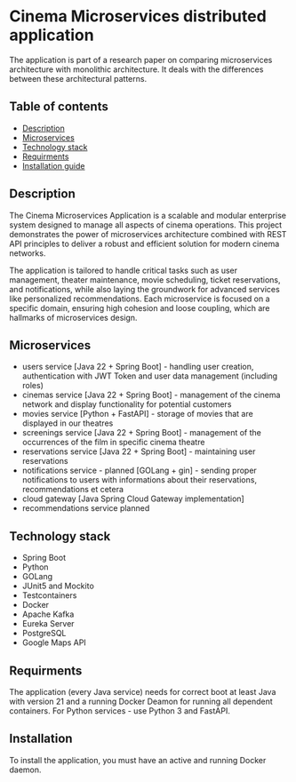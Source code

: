 # Cinema Microservices distributed application

The application is part of a research paper on comparing microservices architecture with monolithic architecture. It deals with the differences between these architectural patterns.

## Table of contents
* [Description](#description)
* [Microservices](#microservices)
* [Technology stack](#technology-stack)
* [Requirments](#requirments)
* [Installation guide](#installation)

## Description
The Cinema Microservices Application is a scalable and modular enterprise system designed to manage all aspects of cinema operations. This project demonstrates the power of microservices architecture combined with REST API principles to deliver a robust and efficient solution for modern cinema networks.

The application is tailored to handle critical tasks such as user management, theater maintenance, movie scheduling, ticket reservations, and notifications, while also laying the groundwork for advanced services like personalized recommendations. Each microservice is focused on a specific domain, ensuring high cohesion and loose coupling, which are hallmarks of microservices design.

## Microservices
* users service [Java 22 + Spring Boot] - handling user creation, authentication with JWT Token and user data management (including roles)
* cinemas service [Java 22 + Spring Boot] - management of the cinema network and display functionality for potential customers
* movies service [Python + FastAPI] - storage of movies that are displayed in our theatres
* screenings service [Java 22 + Spring Boot] - management of the occurrences of the film in specific cinema theatre
* reservations service [Java 22 + Spring Boot] - maintaining user reservations
* notifications service - planned [GOLang + gin] - sending proper notifications to users with informations about their reservations, recommendations et cetera
* cloud gateway [Java Spring Cloud Gateway implementation]
* recommendations service planned

## Technology stack
* Spring Boot
* Python
* GOLang
* JUnit5 and Mockito
* Testcontainers
* Docker
* Apache Kafka
* Eureka Server
* PostgreSQL
* Google Maps API

## Requirments
The application (every Java service) needs for correct boot at least Java with version 21 and a running Docker Deamon for running all dependent containers. For Python services - use Python 3 and FastAPI.

## Installation
To install the application, you must have an active and running Docker daemon.
